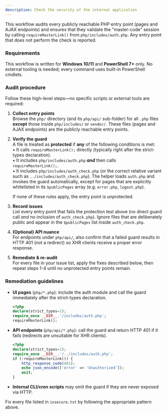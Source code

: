 ```yaml
---
description: Check the security of the internal application
---
```


This workflow audits every publicly reachable PHP entry point (pages and AJAX endpoints) and ensures that they validate the "master-code" session by calling `requireMasterLink()` from `php/includes/auth.php`. Any entry point that does not perform the check is reported.

### Requirements
This workflow is written for **Windows 10/11** and **PowerShell 7+** only. No external tooling is needed; every command uses built-in PowerShell cmdlets.

### Audit procedure
Follow these high-level steps—no specific scripts or external tools are required:

1. **Collect entry points**  
   Browse the `php/` directory (and its `php/api/` sub-folder) for all `.php` files **except** those inside `php/includes/` or `vendor/`. These files (pages and AJAX endpoints) are the publicly reachable entry points.

2. **Verify the guard**  
   A file is treated as **protected** if **any** of the following conditions is met:  
   • It calls `requireMasterLink();` directly (typically right after the strict-types declaration).  
   • It includes `php/includes/auth.php` ***and*** then calls `requireMasterLink();`.  
   • It includes `php/includes/auth_check.php` (or the correct relative variant such as `../includes/auth_check.php`). The helper loads `auth.php` and invokes the guard automatically, except for pages that are explicitly whitelisted in its `$publicPages` array (e.g. `error.php`, `logout.php`).  
   
   If none of these rules apply, the entry point is unprotected.

3. **Record issues**  
   List every entry point that fails the protection test above (no direct guard call *and* no inclusion of `auth_check.php`). Ignore files that are deliberately public and appear in the `$publicPages` list inside `auth_check.php`.  

4. **(Optional) API nuance**  
   For endpoints under `php/api/`, also confirm that a failed guard results in HTTP 401 (not a redirect) so XHR clients receive a proper error response.

5. **Remediate & re-audit**  
   For every file in your issue list, apply the fixes described below, then repeat steps 1-4 until no unprotected entry points remain.

### Remediation guidelines
* **UI pages** (`php/*.php`): include the auth module and call the guard immediately after the strict-types declaration.

  ```php
  <?php
  declare(strict_types=1);
  require_once __DIR__.'/includes/auth.php';
  requireMasterLink();
  ```

* **API endpoints** (`php/api/*.php`): call the guard and return HTTP 401 if it fails (redirects are unsuitable for XHR clients).

  ```php
  <?php
  declare(strict_types=1);
  require_once __DIR__.'/../includes/auth.php';
  if (!requireMasterLink()) {
      http_response_code(401);
      echo json_encode(['error' => 'Unauthorized']);
      exit;
  }
  ```

* **Internal CLI/cron scripts** may omit the guard if they are never exposed via HTTP.

Fix every file listed in `insecure.txt` by following the appropriate pattern above.